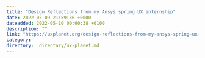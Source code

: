 ```yaml
---
title: "Design Reflections from my Ansys spring UX internship"
date: 2022-05-09 21:59:36 +0000
dateadded: 2022-05-10 00:00:38 +0100
description: ""
link: "https://uxplanet.org/design-reflections-from-my-ansys-spring-ux-internship-d9adeb407457?source=rss----819cc2aaeee0---4"
category:
directory: _directory/ux-planet.md
---
```

